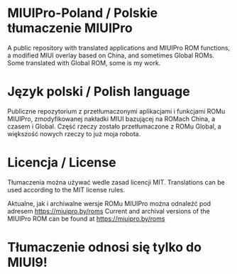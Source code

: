 # MIUIPro-Poland / Polskie tłumaczenie MIUIPro
A public repository with translated applications and MIUIPro ROM functions, a modified MIUI overlay based on China, and sometimes Global ROMs. Some translated with Global ROM, some is my work.

# Język polski / Polish language
Publiczne repozytorium z przetłumaczonymi aplikacjami i funkcjami ROMu MIUIPro, zmodyfikowanej nakładki MIUI bazującej na ROMach China, a czasem i Global. Część rzeczy zostało przetłumaczone z ROMu Global, a większość nowych rzeczy to już moja robota.

# Licencja / License
Tłumaczenia można używać wedle zasad licencji MIT. 
Translations can be used according to the MIT license rules.

Aktualne, jak i archiwalne wersje ROMu MIUIPro można odnaleźć pod adresem https://miuipro.by/roms
Current and archival versions of the MIUIPro ROM can be found at https://miuipro.by/roms

# Tłumaczenie odnosi się tylko do MIUI9!